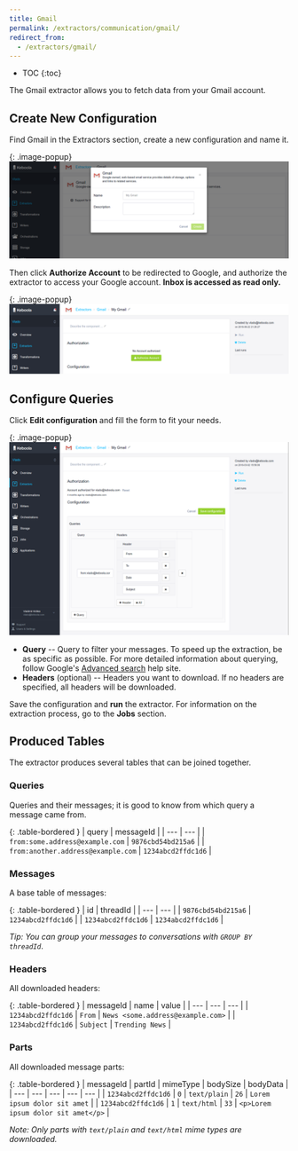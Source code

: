 ```yaml
---
title: Gmail
permalink: /extractors/communication/gmail/
redirect_from:
  - /extractors/gmail/
---
```


* TOC
{:toc}

The Gmail extractor allows you to fetch data from your Gmail account.

## Create New Configuration

Find Gmail in the Extractors section, create a new configuration and name it.

{: .image-popup}
![Gmail - add configuration](/extractors/gmail/01-add-configuration.png)

Then click **Authorize Account** to be redirected to Google, and authorize the extractor to access your Google account. 
**Inbox is accessed as read only.**

{: .image-popup}
![Gmail - authorize account](/extractors/gmail/02-authorize-account.png)

## Configure Queries

Click **Edit configuration** and fill the form to fit your needs.

{: .image-popup}
![Gmail - configure queries](/extractors/gmail/03-configure-queries.png)

- **Query** -- Query to filter your messages. To speed up the extraction, be as specific as possible. 
For more detailed information about querying, follow Google's [Advanced search](https://support.google.com/mail/answer/7190?hl=en) help site.
- **Headers** (optional) -- Headers you want to download. If no headers are specified, all headers will be downloaded.


Save the configuration and **run** the extractor. For information on the extraction process, go to the **Jobs** section.

## Produced Tables

The extractor produces several tables that can be joined together.

### Queries

Queries and their messages; it is good to know from which query a message came from.

{: .table-bordered }
| query | messageId |
| --- | --- |
| `from:some.address@example.com` | `9876cbd54bd215a6` |
| `from:another.address@example.com` | `1234abcd2ffdc1d6` |


### Messages

A base table of messages:

{: .table-bordered }
| id | threadId |
| --- | --- |
| `9876cbd54bd215a6` | `1234abcd2ffdc1d6` |
| `1234abcd2ffdc1d6` | `1234abcd2ffdc1d6` |

*Tip: You can group your messages to conversations with `GROUP BY threadId`*.

### Headers

All downloaded headers:

{: .table-bordered }
| messageId | name | value |
| --- | --- | --- |
| `1234abcd2ffdc1d6` | `From` | `News <some.address@example.com>` |
| `1234abcd2ffdc1d6` | `Subject` | `Trending News` |

### Parts

All downloaded message parts:

{: .table-bordered }
| messageId | partId | mimeType | bodySize | bodyData |
| --- | --- | --- | --- | --- |
| `1234abcd2ffdc1d6` | `0` | `text/plain` | `26` | `Lorem ipsum dolor sit amet` |
| `1234abcd2ffdc1d6` | `1` | `text/html` | `33` | `<p>Lorem ipsum dolor sit amet</p>` |

*Note: Only parts with `text/plain` and `text/html` mime types are downloaded.*
